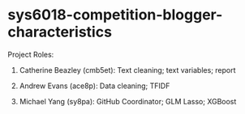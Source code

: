 # sys6018-competition-blogger-characteristics

Project Roles:

1. Catherine Beazley (cmb5et): Text cleaning; text variables; report

2. Andrew Evans (ace8p): Data cleaning; TFIDF

3. Michael Yang (sy8pa): GitHub Coordinator; GLM Lasso; XGBoost 
